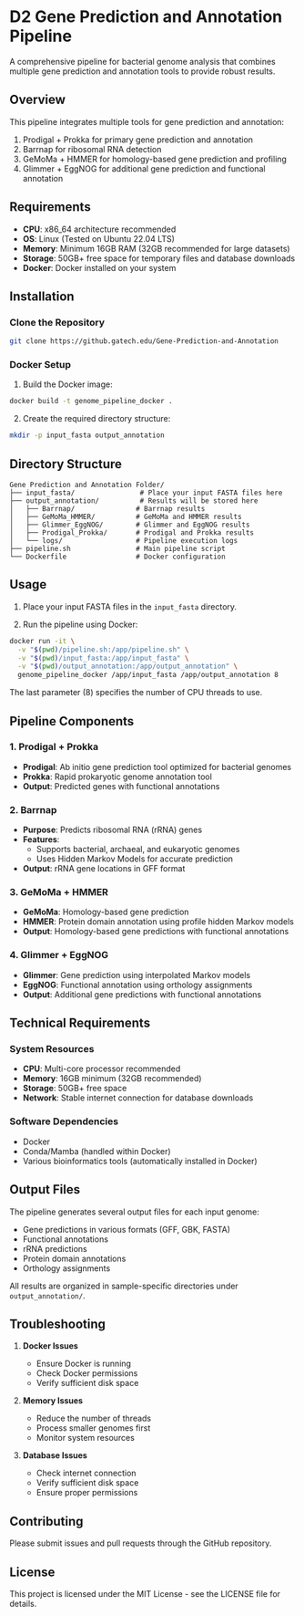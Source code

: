 # D2 Gene Prediction and Annotation Pipeline

A comprehensive pipeline for bacterial genome analysis that combines multiple gene prediction and annotation tools to provide robust results.

## Overview

This pipeline integrates multiple tools for gene prediction and annotation:
1. Prodigal + Prokka for primary gene prediction and annotation
2. Barrnap for ribosomal RNA detection
3. GeMoMa + HMMER for homology-based gene prediction and profiling
4. Glimmer + EggNOG for additional gene prediction and functional annotation

## Requirements

- **CPU**: x86_64 architecture recommended
- **OS**: Linux (Tested on Ubuntu 22.04 LTS)
- **Memory**: Minimum 16GB RAM (32GB recommended for large datasets)
- **Storage**: 50GB+ free space for temporary files and database downloads
- **Docker**: Docker installed on your system

## Installation

### Clone the Repository

```bash
git clone https://github.gatech.edu/Gene-Prediction-and-Annotation
```

### Docker Setup

1. Build the Docker image:
```bash
docker build -t genome_pipeline_docker .
```

2. Create the required directory structure:
```bash
mkdir -p input_fasta output_annotation
```

## Directory Structure

```
Gene Prediction and Annotation Folder/
├── input_fasta/                # Place your input FASTA files here
├── output_annotation/          # Results will be stored here
│   ├── Barrnap/               # Barrnap results
│   ├── GeMoMa_HMMER/          # GeMoMa and HMMER results
│   ├── Glimmer_EggNOG/        # Glimmer and EggNOG results
│   ├── Prodigal_Prokka/       # Prodigal and Prokka results
│   └── logs/                  # Pipeline execution logs
├── pipeline.sh                # Main pipeline script
└── Dockerfile                 # Docker configuration
```

## Usage

1. Place your input FASTA files in the `input_fasta` directory.

2. Run the pipeline using Docker:
```bash
docker run -it \
  -v "$(pwd)/pipeline.sh:/app/pipeline.sh" \
  -v "$(pwd)/input_fasta:/app/input_fasta" \
  -v "$(pwd)/output_annotation:/app/output_annotation" \
  genome_pipeline_docker /app/input_fasta /app/output_annotation 8
```

The last parameter (8) specifies the number of CPU threads to use.

## Pipeline Components

### 1. Prodigal + Prokka
- **Prodigal**: Ab initio gene prediction tool optimized for bacterial genomes
- **Prokka**: Rapid prokaryotic genome annotation tool
- **Output**: Predicted genes with functional annotations

### 2. Barrnap
- **Purpose**: Predicts ribosomal RNA (rRNA) genes
- **Features**: 
  - Supports bacterial, archaeal, and eukaryotic genomes
  - Uses Hidden Markov Models for accurate prediction
- **Output**: rRNA gene locations in GFF format

### 3. GeMoMa + HMMER
- **GeMoMa**: Homology-based gene prediction
- **HMMER**: Protein domain annotation using profile hidden Markov models
- **Output**: Homology-based gene predictions with functional annotations

### 4. Glimmer + EggNOG
- **Glimmer**: Gene prediction using interpolated Markov models
- **EggNOG**: Functional annotation using orthology assignments
- **Output**: Additional gene predictions with functional annotations

## Technical Requirements

### System Resources
- **CPU**: Multi-core processor recommended
- **Memory**: 16GB minimum (32GB recommended)
- **Storage**: 50GB+ free space
- **Network**: Stable internet connection for database downloads

### Software Dependencies
- Docker
- Conda/Mamba (handled within Docker)
- Various bioinformatics tools (automatically installed in Docker)

## Output Files

The pipeline generates several output files for each input genome:
- Gene predictions in various formats (GFF, GBK, FASTA)
- Functional annotations
- rRNA predictions
- Protein domain annotations
- Orthology assignments

All results are organized in sample-specific directories under `output_annotation/`.

## Troubleshooting

1. **Docker Issues**
   - Ensure Docker is running
   - Check Docker permissions
   - Verify sufficient disk space

2. **Memory Issues**
   - Reduce the number of threads
   - Process smaller genomes first
   - Monitor system resources

3. **Database Issues**
   - Check internet connection
   - Verify sufficient disk space
   - Ensure proper permissions

## Contributing

Please submit issues and pull requests through the GitHub repository.

## License

This project is licensed under the MIT License - see the LICENSE file for details. 
